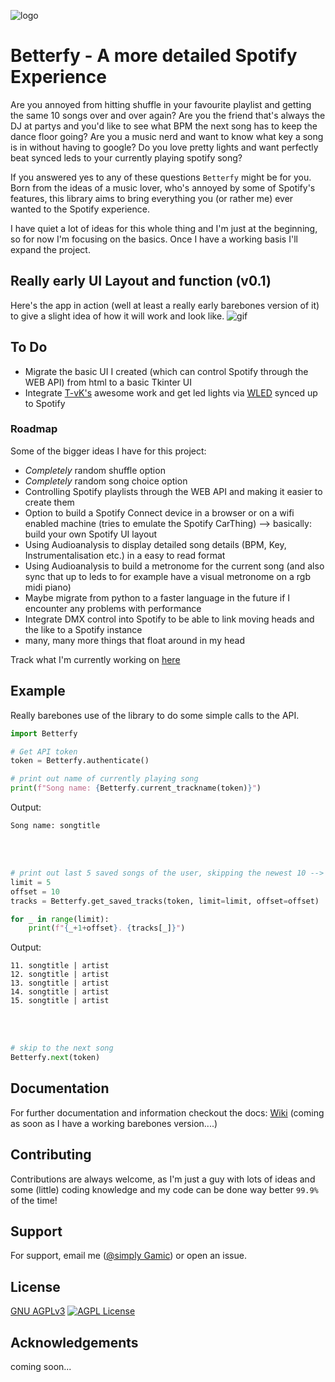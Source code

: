 
![logo](https://github.com/simply-Gamic/Betterfy/assets/80588359/c80edbcc-624e-4c97-b78b-47e0e73f9edb)


# Betterfy - A more detailed Spotify Experience

Are you annoyed from hitting shuffle in your favourite playlist and getting the same 10 songs over and over again? Are you the friend that's always the DJ at partys and you'd like to see what BPM the next song has to keep the dance floor going? Are you a music nerd and want to know what key a song is in without having to google? Do you love pretty lights and want perfectly beat synced leds to your currently playing spotify song?

If you answered yes to any of these questions `Betterfy` might be for you. Born from the ideas of a music lover, who's annoyed by some of Spotify's features, this library aims to bring everything you (or rather me) ever wanted to the Spotify experience. 

I have quiet a lot of ideas for this whole thing and I'm just at the beginning, so for now I'm focusing on the basics. Once I have a working basis I'll expand the project. 


## Really early UI Layout and function (v0.1)
Here's the app in action (well at least a really early barebones version of it) to give a slight idea of how it will work and look like.
![gif](https://github.com/simply-Gamic/Betterfy/assets/80588359/9b364bfd-4ae4-474d-8d58-71ce633d41bb)

## To Do
- Migrate the basic UI I created (which can control Spotify through the WEB API) from html to a basic Tkinter UI
- Integrate [T-vK's](https://github.com/T-vK/Beats4Wled) awesome work and get led lights via [WLED](https://github.com/Aircoookie/WLED) synced up to Spotify



### Roadmap
Some of the bigger ideas I have for this project:

- *Completely* random shuffle option
- *Completely* random song choice option
- Controlling Spotify playlists through the WEB API and making it easier to create them
- Option to build a Spotify Connect device in a browser or on a wifi enabled machine (tries to emulate the Spotify CarThing) --> basically: build your own Spotify UI layout
- Using Audioanalysis to display detailed song details (BPM, Key, Instrumentalisation etc.) in a easy to read format
- Using Audioanalysis to build a metronome for the current song (and also sync that up to leds to for example have a visual metronome on a rgb midi piano)
- Maybe migrate from python to a faster language in the future if I encounter any problems with performance
- Integrate DMX control into Spotify to be able to link moving heads and the like to a Spotify instance
- many, many more things that float around in my head

Track what I'm currently working on [here](https://github.com/users/simply-Gamic/projects/1/views/1)

## Example
Really barebones use of the library to do some simple calls to the API.

```python
import Betterfy

# Get API token 
token = Betterfy.authenticate()

# print out name of currently playing song
print(f"Song name: {Betterfy.current_trackname(token)}")
```
Output:
```
Song name: songtitle
```
<br/>
<br/>

```python
# print out last 5 saved songs of the user, skipping the newest 10 --> so song number 10 to 15 from the users saved songs
limit = 5
offset = 10
tracks = Betterfy.get_saved_tracks(token, limit=limit, offset=offset)

for _ in range(limit):
    print(f"{_+1+offset}. {tracks[_]}")
```

Output:
```
11. songtitle | artist
12. songtitle | artist
13. songtitle | artist
14. songtitle | artist
15. songtitle | artist
```
<br/>
<br/>

```python
# skip to the next song
Betterfy.next(token)
```

## Documentation

For further documentation and information checkout the docs:
[Wiki](https://github.com/simply-Gamic/Betterfy.wiki.git](https://github.com/simply-Gamic/Betterfy/wiki)) (coming as soon as I have a working barebones version....)


## Contributing

Contributions are always welcome, as I'm just a guy with lots of ideas and some (little) coding knowledge and my code can be done way better `99.9%` of the time!



## Support

For support, email me ([@simply Gamic](https://github.com/simply-Gamic)) or open an issue.


## License

[GNU AGPLv3](https://choosealicense.com/licenses/agpl-3.0/) [![AGPL License](https://img.shields.io/badge/license-AGPL-blue.svg)](http://www.gnu.org/licenses/agpl-3.0)



## Acknowledgements
coming soon...
